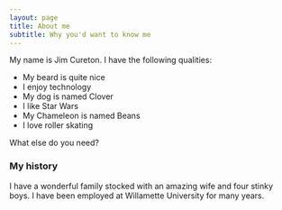 ```yaml
---
layout: page
title: About me
subtitle: Why you'd want to know me
---
```


My name is Jim Cureton. I have the following qualities:

- My beard is quite nice
- I enjoy technology
- My dog is named Clover
- I like Star Wars
- My Chameleon is named Beans
- I love roller skating

What else do you need?

### My history

I have a wonderful family stocked with an amazing wife and four stinky boys.
I have been employed at Willamette University for many years.
